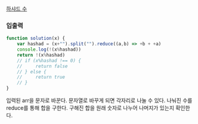 [하샤드 수](https://programmers.co.kr/learn/courses/30/lessons/12947?language=javascript)

### 입출력

```jsx
function solution(x) {
    var hashad = (x+"").split("").reduce((a,b) => +b + +a)
    console.log(!(x%hashad))
    return !(x%hashad)
    // if (x%hashad !== 0) {
    //     return false
    // } else {
    //     return true
    // }    
}
```

입력된 arr을 문자로 바꾼다. 문자열로 바꾸게 되면 각자리로 나눌 수 있다. 나눠진 수를 reduce를 통해 합을 구한다. 구해진 합을 원래 숫자로 나누어 나머지가 있는지 확인한다.
